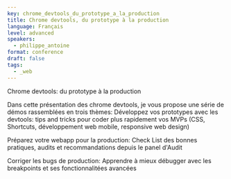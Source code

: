 ```yaml
---
key: chrome_devtools_du_prototype_a_la_production
title: Chrome devtools, du prototype à la production 
language: Français
level: advanced
speakers:
  - philippe_antoine
format: conference
draft: false
tags:
  - _web
---
```

Chrome devtools: du prototype à la production

Dans cette présentation des chrome devtools, je vous propose une série de démos  rassemblées en trois thèmes:
Développez vos prototypes avec les devtools: tips and tricks pour coder plus rapidement vos MVPs (CSS, Shortcuts, développement web mobile, responsive web design)

Préparez votre webapp pour la production: Check List des bonnes pratiques, audits et recommandations depuis le panel d'Audit

Corriger les bugs de production: Apprendre à mieux débugger avec les breakpoints et ses fonctionnalitées avancées
